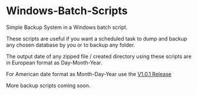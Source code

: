 # Windows-Batch-Scripts

Simple Backup System in a Windows batch script.

These scripts are useful if you want a scheduled task to dump and backup any chosen database by you or to backup any folder.

The output date of any zipped file / created directory using these scripts are in European format as Day-Month-Year.

For American date format as Month-Day-Year use the <a href="https://github.com/DAYBR3AK1999/Windows-Batch-Scripts/releases/tag/AmericanDateFormat">V1.0.1 Release</a></p>

More backup scripts coming soon.
